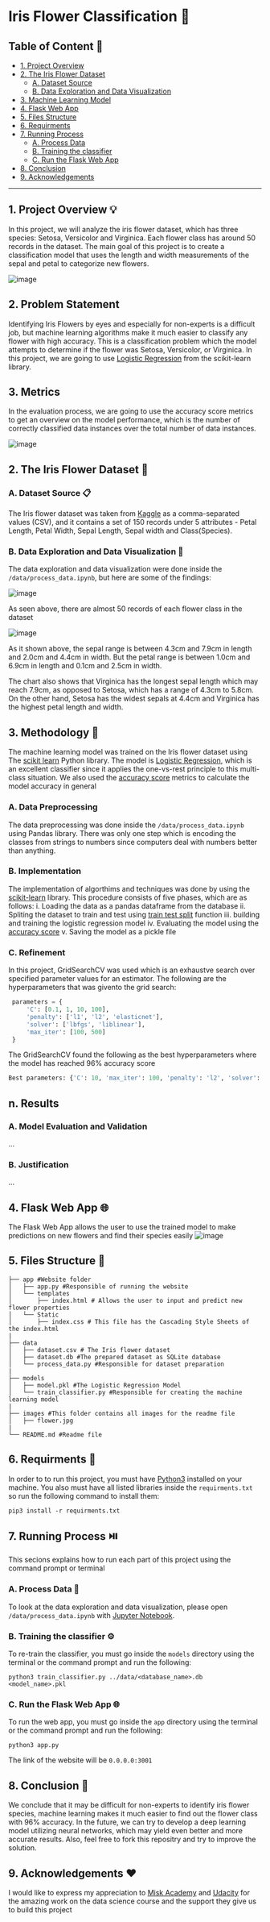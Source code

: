 # Iris Flower Classification 🌸

## Table of Content 📕
* [1. Project Overview](#project_overview)
* [2. The Iris Flower Dataset](#the_iris_flower_dataset)
    * [A. Dataset Source](#dataset_source)
    * [B. Data Exploration and Data Visualization](#data_exploration_and_data_visualization)
* [3. Machine Learning Model](#machine_learning_model)
* [4. Flask Web App](#flask_web_app)
* [5. Files Structure](#files_structure)
* [6. Requirments](#requirments)
* [7. Running Process](#running_process)
    * [A. Process Data](#process_data)
    * [B. Training the classifier](#training_the_classifier)
    * [C. Run the Flask Web App](#run_the_flask_web_app)
* [8. Conclusion](#conclusion)
* [9. Acknowledgements](#acknowledgements)

***
<a id=project_overview></a>
## 1. Project Overview 💡
In this project, we will analyze the iris flower dataset, which has three species: Setosa, Versicolor and Virginica. Each flower class has around 50 records in the dataset. The main goal of this project is to create a classification model that uses the length and width measurements of the sepal and petal to categorize new flowers.

![image](https://github.com/Murtada-Altarouti/Iris-flower-classification/blob/main/images/flower.jpg)

## 2. Problem Statement 
Identifying Iris Flowers by eyes and especially for non-experts is a difficult job, but machine learning algorithms make it much easier to classify any flower with high accuracy. This is a classification problem which the model attempts to determine if the flower was Setosa, Versicolor, or Virginica. In this project, we are going to use [Logistic Regression](https://scikit-learn.org/stable/modules/generated/sklearn.linear_model.LogisticRegression.html) from the scikit-learn library.

## 3. Metrics
In the evaluation process, we are going to use the accuracy score metrics to get an overview on the model performance, which is the number of correctly classified data instances over the total number of data instances.

![image](https://github.com/Murtada-Altarouti/Iris-flower-classification/blob/main/images/formula.png)


<a id=the_iris_flower_dataset></a>
## 2. The Iris Flower Dataset 🌸

<a id=dataset_source></a>
### A. Dataset Source 📋
The Iris flower dataset was taken from [Kaggle](https://www.kaggle.com/arshid/iris-flower-dataset) as a comma-separated values (CSV), and it contains a set of 150 records under 5 attributes - Petal Length, Petal Width, Sepal Length, Sepal width and Class(Species).

<a id=data_exploration_and_data_visualization></a>
### B. Data Exploration and Data Visualization 🔎
The data exploration and data visualization were done inside the `/data/process_data.ipynb`, but here are some of the findings:

![image](https://github.com/Murtada-Altarouti/Iris-flower-classification/blob/main/images/dataset.png)

As seen above, there are almost 50 records of each flower class in the dataset

![image](https://github.com/Murtada-Altarouti/Iris-flower-classification/blob/main/images/values.png)

As it shown above, the sepal range is between 4.3cm and 7.9cm in length and 2.0cm and 4.4cm in width. But the petal range is between 1.0cm and 6.9cm in length and 0.1cm and 2.5cm in width.

The chart also shows that Virginica has the longest sepal length which may reach 7.9cm, as opposed to Setosa, which has a range of 4.3cm to 5.8cm. On the other hand, Setosa has the widest sepals at 4.4cm and Virginica has the highest petal length and width.

<a id=machine_learning_model></a>
## 3. Methodology 📜
The machine learning model was trained on the Iris flower dataset using The [scikit learn](https://scikit-learn.org/stable/) Python library. The model is [Logistic Regression](https://scikit-learn.org/stable/modules/generated/sklearn.linear_model.LogisticRegression.html), which is an excellent classifier since it applies the one-vs-rest principle to this multi-class situation. We also used the [accuracy score](https://scikit-learn.org/stable/modules/generated/sklearn.metrics.accuracy_score.html) metrics to calculate the model accuracy in general 

### A. Data Preprocessing
The data preprocessing was done inside the `/data/process_data.ipynb` using Pandas library. There was only one step which is encoding the classes from strings to numbers since computers deal with numbers better than anything.

### B. Implementation
The implementation of algorthims and techniques was done by using the [scikit-learn](https://scikit-learn.org/) library. This procedure consists of five phases, which are as follows: 
   i. Loading the data as a pandas dataframe from the database
   ii. Spliting the dataset to train and test using [train test split](https://scikit-learn.org/stable/modules/generated/sklearn.model_selection.train_test_split.html) function
   iii. building and training the logistic regression model
   iv. Evaluating the model using the [accuracy score](https://scikit-learn.org/stable/modules/generated/sklearn.metrics.accuracy_score.html?highlight=accuracy%20score#sklearn.metrics.accuracy_score)
   v. Saving the model as a pickle file 

### C. Refinement
In this project, GridSearchCV was used which is an exhaustve search over specified parameter values for an estimator. The following are the hyperparameters that was givento the grid search:
```python
 parameters = {
     'C': [0.1, 1, 10, 100],
     'penalty': ['l1', 'l2', 'elasticnet'],
     'solver': ['lbfgs', 'liblinear'],
     'max_iter': [100, 500]
 }
```
The GridSearchCV found the following as the best hyperparameters where the model has reached 96% accuracy score
```python
Best parameters: {'C': 10, 'max_iter': 100, 'penalty': 'l2', 'solver': 'lbfgs'}
```



## n. Results
### A. Model Evaluation and Validation
...

### B. Justification
...

<a id=flask_web_app></a>
## 4. Flask Web App 🌐
The Flask Web App allows the user to use the trained model to make predictions on new flowers and find their species easily
![image](https://github.com/Murtada-Altarouti/Iris-flower-classification/blob/main/images/webapp.png)

<a id=files_structure></a>
## 5. Files Structure 📁
```
├── app #Website folder
│   ├── app.py #Responsible of running the website
│   └── templates
│       ├── index.html # Allows the user to input and predict new flower properties 
│   └── Static 
│       ├── index.css # This file has the Cascading Style Sheets of the index.html
|
├── data
│   ├── dataset.csv # The Iris flower dataset
│   ├── dataset.db #The prepared dataset as SQLite database
│   └── process_data.py #Responsible for dataset preparation
|
├── models
│   ├── model.pkl #The Logistic Regression Model
│   └── train_classifier.py #Responsible for creating the machine learning model
|
├── images #This folder contains all images for the readme file
│   ├── flower.jpg
|
└── README.md #Readme file 
```

<a id=requirments></a>
## 6. Requirments 📑
In order to to run this project, you must have [Python3](https://www.python.org/) installed on your machine. You also must have all listed libraries inside the `requirments.txt` so run the following command to install them: 
```
pip3 install -r requirments.txt
```
<a id=running_process></a>
## 7. Running Process ⏯️
This secions explains how to run each part of this project using the command prompt or terminal

<a id=process_data></a>
### A. Process Data 🔨
To look at the data exploration and data visualization, please open `/data/process_data.ipynb` with [Jupyter Notebook](https://jupyter.org/).

<a id=training_the_classifier></a>
### B. Training the classifier ⚙️
To re-train the classifier, you must go inside the `models` directory using the terminal or the command prompt and run the following:
```shell
python3 train_classifier.py ../data/<database_name>.db <model_name>.pkl
```
<a id=run_the_flask_web_app></a>
### C. Run the Flask Web App 🌐
To run the web app, you must go inside the `app` directory using the terminal or the command prompt and run the following:
```shell
python3 app.py
```
The link of the website will be `0.0.0.0:3001`

<a id=conclusion></a>
## 8. Conclusion 👋
We conclude that it may be difficult for non-experts to identify iris flower species, machine learning makes it much easier to find out the flower class with 96% accuracy. In the future, we can try to develop a deep learning model utilizing neural networks, which may yield even better and more accurate results. Also, feel free to fork this repositry and try to improve the solution. 

<a id=acknowledgements></a>
## 9. Acknowledgements ❤️
I would like to express my appreciation to [Misk Academy](https://misk.org.sa/en/) and [Udacity](https://www.udacity.com/) for the amazing work on the data science course and the support they give us to build this project
